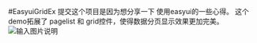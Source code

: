 #EasyuiGridEx
提交这个项目是因为想分享一下 使用easyui的一些心得。
这个demo拓展了 pagelist 和 grid控件，使得数据分页显示效果更加完美。
![输入图片说明](http://git.oschina.net/uploads/images/2015/1026/090801_05a4d6db_397832.png "在这里输入图片标题")